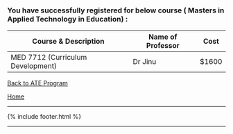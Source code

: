 ### You have successfully registered for below course ( Masters in Applied Technology in Education) :

|Course & Description| Name of Professor |Cost | 
|---| --- | --- |
|MED 7712 (Curriculum Development) | Dr Jinu | $1600|


<a href="https://tuojeanbaptiste.github.io/TeamC/msate.html" style="right;">Back to ATE Program</a>

[Home](https://tuojeanbaptiste.github.io/TeamC/)

---

{% include footer.html %}

---
